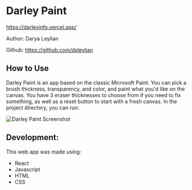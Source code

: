 # Darley Paint

https://darleyinfo.vercel.app/

Author: Darya Leylian

Github: https://github.com/dsleylian
<br />

## How to Use

Darley Paint is an app based on the classic Microsoft Paint. You can pick a brush thickness, transparency, and color, and paint what you'd like on the canvas. You have 3 eraser thicknesses to choose from if you need to fix something, as well as a reset button to start with a fresh canvas.
In the project directory, you can run:

![Darley Paint Screenshot]('./src/images/DarleyScreenShot.png)
## Development:

This web app was made using:
- React
- Javascript
- HTML
- CSS